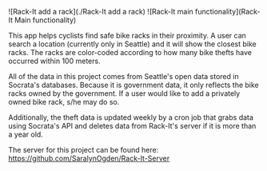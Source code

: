 ![Rack-It add a rack](./Rack-It add a rack)
![Rack-It main functionality](Rack-It Main functionality)

This app helps cyclists find safe bike racks in their proximity. A user can search a location (currently only in Seattle) and it will show the closest bike racks. The racks are color-coded according to how many bike thefts have occurred within 100 meters.

All of the data in this project comes from Seattle's open data stored in Socrata's databases. Because it is government data, it only reflects the bike racks owned by the government. If a user would like to add a privately owned bike rack, s/he may do so.

Additionally, the theft data is updated weekly by a cron job that grabs data using Socrata's API and deletes data from Rack-It's server if it is more than a year old.

The server for this project can be found here: https://github.com/SaralynOgden/Rack-It-Server
